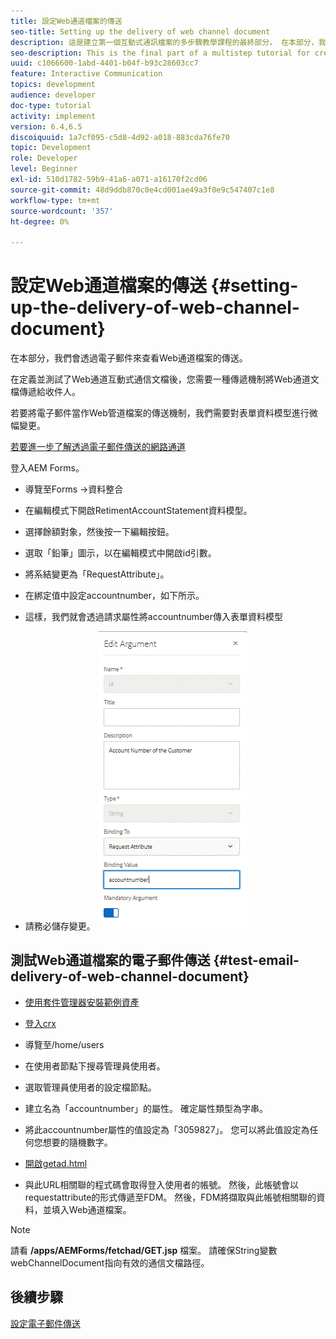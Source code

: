 ```yaml
---
title: 設定Web通道檔案的傳送
seo-title: Setting up the delivery of web channel document
description: 這是建立第一個互動式通訊檔案的多步驟教學課程的最終部分。 在本部分，我們會透過電子郵件來查看Web通道檔案的傳送。
seo-description: This is the final part of a multistep tutorial for creating your first interactive communications document. In this part, we look at the delivery of web channel document via email.
uuid: c1066600-1abd-4401-b04f-b93c28603cc7
feature: Interactive Communication
topics: development
audience: developer
doc-type: tutorial
activity: implement
version: 6.4,6.5
discoiquuid: 1a7cf095-c5d8-4d92-a018-883cda76fe70
topic: Development
role: Developer
level: Beginner
exl-id: 510d1782-59b9-41a6-a071-a16170f2cd06
source-git-commit: 48d9ddb870c0e4cd001ae49a3f0e9c547407c1e8
workflow-type: tm+mt
source-wordcount: '357'
ht-degree: 0%

---
```


# 設定Web通道檔案的傳送 {#setting-up-the-delivery-of-web-channel-document}


在本部分，我們會透過電子郵件來查看Web通道檔案的傳送。

在定義並測試了Web通道互動式通信文檔後，您需要一種傳遞機制將Web通道文檔傳遞給收件人。

若要將電子郵件當作Web管道檔案的傳送機制，我們需要對表單資料模型進行微幅變更。

[若要進一步了解透過電子郵件傳送的網路通道](/help/forms/interactive-communications/delivery-of-web-channel-document-tutorial-use.md)

登入AEM Forms。

* 導覽至Forms ->資料整合

* 在編輯模式下開啟RetimentAccountStatement資料模型。

* 選擇餘額對象，然後按一下編輯按鈕。

* 選取「鉛筆」圖示，以在編輯模式中開啟id引數。

* 將系結變更為「RequestAttribute」。

* 在綁定值中設定accountnumber，如下所示。

* 這樣，我們就會透過請求屬性將accountnumber傳入表單資料模型

* 請務必儲存變更。
   ![fdm](assets/requestattribute.gif)

## 測試Web通道檔案的電子郵件傳送 {#test-email-delivery-of-web-channel-document}

* [使用套件管理器安裝範例資產](assets/webchanneldelivery.zip)
* [登入crx](http://localhost:4502/crx/de/index.jsp#)

* 導覽至/home/users

* 在使用者節點下搜尋管理員使用者。

* 選取管理員使用者的設定檔節點。

* 建立名為「accountnumber」的屬性。 確定屬性類型為字串。

* 將此accountnumber屬性的值設定為「3059827」。 您可以將此值設定為任何您想要的隨機數字。

* [開啟getad.html](http://localhost:4502/content/getad.html)

* 與此URL相關聯的程式碼會取得登入使用者的帳號。 然後，此帳號會以requestattribute的形式傳遞至FDM。 然後，FDM將擷取與此帳號相關聯的資料，並填入Web通道檔案。

>[!NOTE]
>
>請看 **/apps/AEMForms/fetchad/GET.jsp** 檔案。 請確保String變數webChannelDocument指向有效的通信文檔路徑。

## 後續步驟

[設定電子郵件傳送](../interactive-communications/delivery-of-web-channel-document-tutorial-use.md)